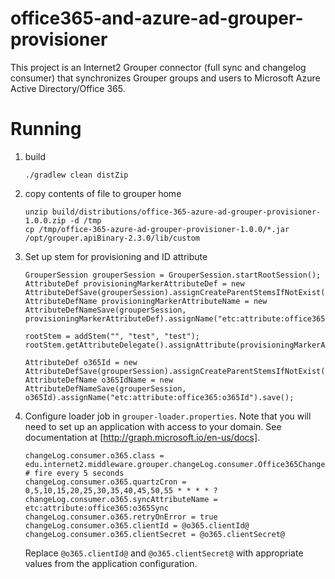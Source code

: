 # office365-and-azure-ad-grouper-provisioner
This project is an Internet2 Grouper connector (full sync and changelog consumer) that synchronizes Grouper groups and users to Microsoft Azure Active Directory/Office 365.

# Running

1. build

    ```
    ./gradlew clean distZip
    ```

1. copy contents of file to grouper home

    ```
    unzip build/distributions/office-365-azure-ad-grouper-provisioner-1.0.0.zip -d /tmp
    cp /tmp/office-365-azure-ad-grouper-provisioner-1.0.0/*.jar /opt/grouper.apiBinary-2.3.0/lib/custom
    ```

1. Set up stem for provisioning and ID attribute

    ```
    GrouperSession grouperSession = GrouperSession.startRootSession();
    AttributeDef provisioningMarkerAttributeDef = new AttributeDefSave(grouperSession).assignCreateParentStemsIfNotExist(true).assignName("etc:attribute:office365:o365SyncDef").assignToStem(true).assignToGroup(true).save();
    AttributeDefName provisioningMarkerAttributeName = new AttributeDefNameSave(grouperSession, provisioningMarkerAttributeDef).assignName("etc:attribute:office365:o365Sync").save();

    rootStem = addStem("", "test", "test");
    rootStem.getAttributeDelegate().assignAttribute(provisioningMarkerAttributeName);

    AttributeDef o365Id = new AttributeDefSave(grouperSession).assignCreateParentStemsIfNotExist(true).assignName("etc:attribute:office365:o365IdDef").assignToGroup(true).assignValueType(AttributeDefValueType.string).save();
    AttributeDefName o365IdName = new AttributeDefNameSave(grouperSession, o365Id).assignName("etc:attribute:office365:o365Id").save();
    ```

2. Configure loader job in `grouper-loader.properties`. Note that you will need to set up an application with access to your domain.
See documentation at [http://graph.microsoft.io/en-us/docs].

    ```
    changeLog.consumer.o365.class = edu.internet2.middleware.grouper.changeLog.consumer.Office365ChangeLogConsumer
    # fire every 5 seconds
    changeLog.consumer.o365.quartzCron =  0,5,10,15,20,25,30,35,40,45,50,55 * * * * ?
    changeLog.consumer.o365.syncAttributeName = etc:attribute:office365:o365Sync
    changeLog.consumer.o365.retryOnError = true
    changeLog.consumer.o365.clientId = @o365.clientId@
    changeLog.consumer.o365.clientSecret = @o365.clientSecret@
    ```

    Replace `@o365.clientId@` and `@o365.clientSecret@` with appropriate values from the application configuration.